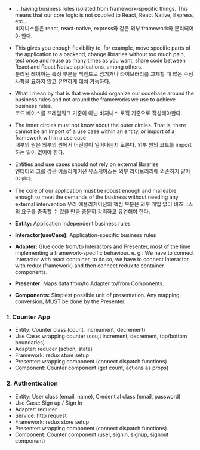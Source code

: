 - ... having business rules isolated from framework-specific things. This means that our core logic is not coupled to React, React Native, Express, etc...  
비지니스룰은 react, react-native, express와 같은 외부 framework와 분리되어야 한다.
- This gives you enough flexibility to, for example, move specific parts of the application to a backend, change libraries without too much pain, test once and reuse as many times as you want, share code between React and React Native applications, among others.  
분리된 레이어는 특정 부분을 백엔드로 넘기거나 라이브러리를 교체할 때 많은 수정 사항을 요하지 않고 유연하게 대처 가능하다.
- What I mean by that is that we should organize our codebase around the business rules and not around the frameworks we use to achieve business rules.  
코드 베이스를 프레임워크 기준이 아닌 비지니스 로직 기준으로 작성해야한다.
- The inner circles must not know about the outer circles. That is, there cannot be an import of a use case within an entity, or import of a framework within a use case  
내부의 원은 외부의 원에서 어떤일이 일어나는지 모른다. 외부 원의 코드를 import 하는 일이 없어야 한다.
- Entities and use cases should not rely on external libraries  
엔티티와 그를 감싼 어플리케이션 유스케이스는 외부 라이브러리에 의존하지 말아야 한다.
- The core of our application must be robust enough and malleable enough to meet the demands of the business without needing any external intervention
우리 애플리케이션의 핵심 부분은 외부 개입 없이 비즈니스의 요구를 충족할 수 있을 만큼 충분히 강력하고 유연해야 한다.

- **Entity:** Application independent business rules
- **Interactor(useCase):** Application-specific business rules
- **Adapter:** Glue code from/to Interactors and Presenter, most of the time implementing a framework-specific behaviour. e. g.: We have to connect Interactor with react container, to do so, we have to connect Interactor with redux (framework) and then connect redux to container components.
- **Presenter:** Maps data from/to Adapter to/from Components.
- **Components:** Simplest possible unit of presentation. Any mapping, conversion, MUST be done by the Presenter.

### 1. Counter App
- Entity: Counter class (count, increament, decrement)
- Use Case: wrapping counter (cou,t increment, decrement, top/bottom boundaries)
- Adapter: reducer (action, state)
- Framework: redux store setup
- Presenter: wrapping component (connect dispatch functions) 
- Component: Counter component (get count, actions as props)

### 2. Authentication
- Entity: User class (email, name), Credential class (email, password)
- Use Case: Sign up / Sign In
- Adapter: reducer
- Service: http request
- Framework: redux store setup
- Presenter: wrapping component (connect dispatch functions) 
- Component: Counter component (user, signin, signup, signout component)